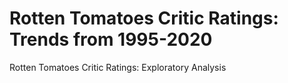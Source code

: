 # Rotten Tomatoes Critic Ratings: Trends from 1995-2020
Rotten Tomatoes Critic Ratings: Exploratory Analysis
